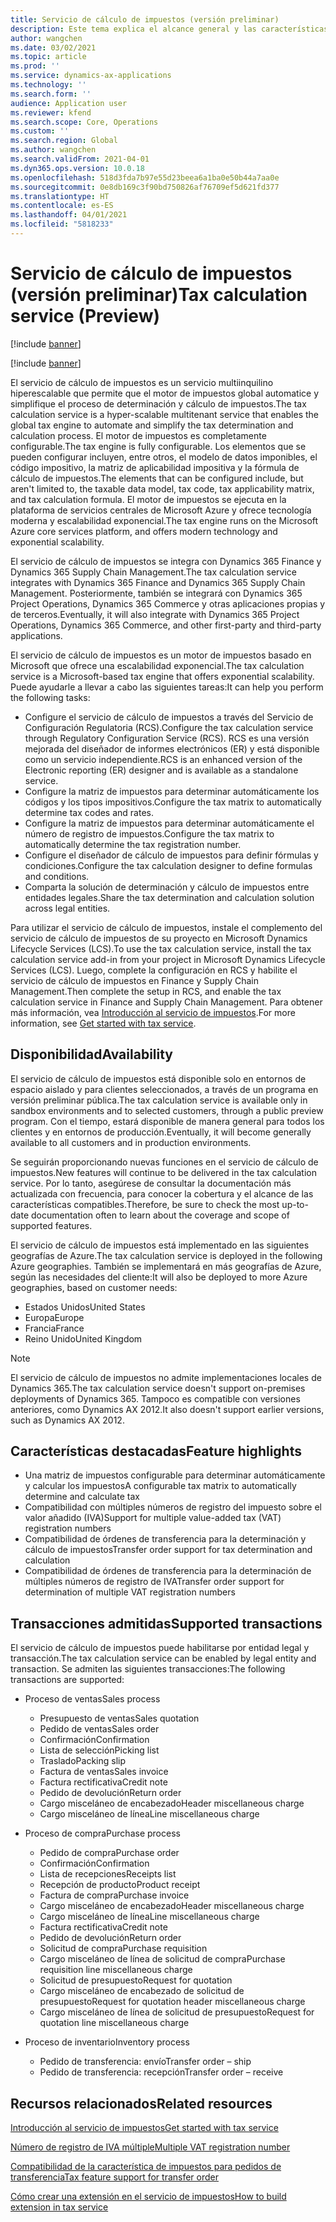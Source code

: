```yaml
---
title: Servicio de cálculo de impuestos (versión preliminar)
description: Este tema explica el alcance general y las características del servicio de cálculo de impuestos.
author: wangchen
ms.date: 03/02/2021
ms.topic: article
ms.prod: ''
ms.service: dynamics-ax-applications
ms.technology: ''
ms.search.form: ''
audience: Application user
ms.reviewer: kfend
ms.search.scope: Core, Operations
ms.custom: ''
ms.search.region: Global
ms.author: wangchen
ms.search.validFrom: 2021-04-01
ms.dyn365.ops.version: 10.0.18
ms.openlocfilehash: 518d3fda7b97e55d23beea6a1ba0e50b44a7aa0e
ms.sourcegitcommit: 0e8db169c3f90bd750826af76709ef5d621fd377
ms.translationtype: HT
ms.contentlocale: es-ES
ms.lasthandoff: 04/01/2021
ms.locfileid: "5818233"
---
```

# <a name="tax-calculation-service-preview"></a><span data-ttu-id="6371e-103">Servicio de cálculo de impuestos (versión preliminar)</span><span class="sxs-lookup"><span data-stu-id="6371e-103">Tax calculation service (Preview)</span></span>

[!include [banner](../includes/banner.md)]

[!include [banner](../includes/preview-banner.md)]

<span data-ttu-id="6371e-104">El servicio de cálculo de impuestos es un servicio multiinquilino hiperescalable que permite que el motor de impuestos global automatice y simplifique el proceso de determinación y cálculo de impuestos.</span><span class="sxs-lookup"><span data-stu-id="6371e-104">The tax calculation service is a hyper-scalable multitenant service that enables the global tax engine to automate and simplify the tax determination and calculation process.</span></span> <span data-ttu-id="6371e-105">El motor de impuestos es completamente configurable.</span><span class="sxs-lookup"><span data-stu-id="6371e-105">The tax engine is fully configurable.</span></span> <span data-ttu-id="6371e-106">Los elementos que se pueden configurar incluyen, entre otros, el modelo de datos imponibles, el código impositivo, la matriz de aplicabilidad impositiva y la fórmula de cálculo de impuestos.</span><span class="sxs-lookup"><span data-stu-id="6371e-106">The elements that can be configured include, but aren't limited to, the taxable data model, tax code, tax applicability matrix, and tax calculation formula.</span></span> <span data-ttu-id="6371e-107">El motor de impuestos se ejecuta en la plataforma de servicios centrales de Microsoft Azure y ofrece tecnología moderna y escalabilidad exponencial.</span><span class="sxs-lookup"><span data-stu-id="6371e-107">The tax engine runs on the Microsoft Azure core services platform, and offers modern technology and exponential scalability.</span></span>

<span data-ttu-id="6371e-108">El servicio de cálculo de impuestos se integra con Dynamics 365 Finance y Dynamics 365 Supply Chain Management.</span><span class="sxs-lookup"><span data-stu-id="6371e-108">The tax calculation service integrates with Dynamics 365 Finance and Dynamics 365 Supply Chain Management.</span></span> <span data-ttu-id="6371e-109">Posteriormente, también se integrará con Dynamics 365 Project Operations, Dynamics 365 Commerce y otras aplicaciones propias y de terceros.</span><span class="sxs-lookup"><span data-stu-id="6371e-109">Eventually, it will also integrate with Dynamics 365 Project Operations, Dynamics 365 Commerce, and other first-party and third-party applications.</span></span>

<span data-ttu-id="6371e-110">El servicio de cálculo de impuestos es un motor de impuestos basado en Microsoft que ofrece una escalabilidad exponencial.</span><span class="sxs-lookup"><span data-stu-id="6371e-110">The tax calculation service is a Microsoft-based tax engine that offers exponential scalability.</span></span> <span data-ttu-id="6371e-111">Puede ayudarle a llevar a cabo las siguientes tareas:</span><span class="sxs-lookup"><span data-stu-id="6371e-111">It can help you perform the following tasks:</span></span>

- <span data-ttu-id="6371e-112">Configure el servicio de cálculo de impuestos a través del Servicio de Configuración Regulatoria (RCS).</span><span class="sxs-lookup"><span data-stu-id="6371e-112">Configure the tax calculation service through Regulatory Configuration Service (RCS).</span></span> <span data-ttu-id="6371e-113">RCS es una versión mejorada del diseñador de informes electrónicos (ER) y está disponible como un servicio independiente.</span><span class="sxs-lookup"><span data-stu-id="6371e-113">RCS is an enhanced version of the Electronic reporting (ER) designer and is available as a standalone service.</span></span>
- <span data-ttu-id="6371e-114">Configure la matriz de impuestos para determinar automáticamente los códigos y los tipos impositivos.</span><span class="sxs-lookup"><span data-stu-id="6371e-114">Configure the tax matrix to automatically determine tax codes and rates.</span></span>
- <span data-ttu-id="6371e-115">Configure la matriz de impuestos para determinar automáticamente el número de registro de impuestos.</span><span class="sxs-lookup"><span data-stu-id="6371e-115">Configure the tax matrix to automatically determine the tax registration number.</span></span>
- <span data-ttu-id="6371e-116">Configure el diseñador de cálculo de impuestos para definir fórmulas y condiciones.</span><span class="sxs-lookup"><span data-stu-id="6371e-116">Configure the tax calculation designer to define formulas and conditions.</span></span>
- <span data-ttu-id="6371e-117">Comparta la solución de determinación y cálculo de impuestos entre entidades legales.</span><span class="sxs-lookup"><span data-stu-id="6371e-117">Share the tax determination and calculation solution across legal entities.</span></span>

<span data-ttu-id="6371e-118">Para utilizar el servicio de cálculo de impuestos, instale el complemento del servicio de cálculo de impuestos de su proyecto en Microsoft Dynamics Lifecycle Services (LCS).</span><span class="sxs-lookup"><span data-stu-id="6371e-118">To use the tax calculation service, install the tax calculation service add-in from your project in Microsoft Dynamics Lifecycle Services (LCS).</span></span> <span data-ttu-id="6371e-119">Luego, complete la configuración en RCS y habilite el servicio de cálculo de impuestos en Finance y Supply Chain Management.</span><span class="sxs-lookup"><span data-stu-id="6371e-119">Then complete the setup in RCS, and enable the tax calculation service in Finance and Supply Chain Management.</span></span> <span data-ttu-id="6371e-120">Para obtener más información, vea [Introducción al servicio de impuestos](https://go.microsoft.com/fwlink/?linkid=2138482).</span><span class="sxs-lookup"><span data-stu-id="6371e-120">For more information, see [Get started with tax service](https://go.microsoft.com/fwlink/?linkid=2138482).</span></span>

## <a name="availability"></a><span data-ttu-id="6371e-121">Disponibilidad</span><span class="sxs-lookup"><span data-stu-id="6371e-121">Availability</span></span>

<span data-ttu-id="6371e-122">El servicio de cálculo de impuestos está disponible solo en entornos de espacio aislado y para clientes seleccionados, a través de un programa en versión preliminar pública.</span><span class="sxs-lookup"><span data-stu-id="6371e-122">The tax calculation service is available only in sandbox environments and to selected customers, through a public preview program.</span></span> <span data-ttu-id="6371e-123">Con el tiempo, estará disponible de manera general para todos los clientes y en entornos de producción.</span><span class="sxs-lookup"><span data-stu-id="6371e-123">Eventually, it will become generally available to all customers and in production environments.</span></span>

<span data-ttu-id="6371e-124">Se seguirán proporcionando nuevas funciones en el servicio de cálculo de impuestos.</span><span class="sxs-lookup"><span data-stu-id="6371e-124">New features will continue to be delivered in the tax calculation service.</span></span> <span data-ttu-id="6371e-125">Por lo tanto, asegúrese de consultar la documentación más actualizada con frecuencia, para conocer la cobertura y el alcance de las características compatibles.</span><span class="sxs-lookup"><span data-stu-id="6371e-125">Therefore, be sure to check the most up-to-date documentation often to learn about the coverage and scope of supported features.</span></span>

<span data-ttu-id="6371e-126">El servicio de cálculo de impuestos está implementado en las siguientes geografías de Azure.</span><span class="sxs-lookup"><span data-stu-id="6371e-126">The tax calculation service is deployed in the following Azure geographies.</span></span> <span data-ttu-id="6371e-127">También se implementará en más geografías de Azure, según las necesidades del cliente:</span><span class="sxs-lookup"><span data-stu-id="6371e-127">It will also be deployed to more Azure geographies, based on customer needs:</span></span>

- <span data-ttu-id="6371e-128">Estados Unidos</span><span class="sxs-lookup"><span data-stu-id="6371e-128">United States</span></span>
- <span data-ttu-id="6371e-129">Europa</span><span class="sxs-lookup"><span data-stu-id="6371e-129">Europe</span></span>
- <span data-ttu-id="6371e-130">Francia</span><span class="sxs-lookup"><span data-stu-id="6371e-130">France</span></span>
- <span data-ttu-id="6371e-131">Reino Unido</span><span class="sxs-lookup"><span data-stu-id="6371e-131">United Kingdom</span></span>

> [!NOTE]
> <span data-ttu-id="6371e-132">El servicio de cálculo de impuestos no admite implementaciones locales de Dynamics 365.</span><span class="sxs-lookup"><span data-stu-id="6371e-132">The tax calculation service doesn't support on-premises deployments of Dynamics 365.</span></span> <span data-ttu-id="6371e-133">Tampoco es compatible con versiones anteriores, como Dynamics AX 2012.</span><span class="sxs-lookup"><span data-stu-id="6371e-133">It also doesn't support earlier versions, such as Dynamics AX 2012.</span></span>

## <a name="feature-highlights"></a><span data-ttu-id="6371e-134">Características destacadas</span><span class="sxs-lookup"><span data-stu-id="6371e-134">Feature highlights</span></span>

- <span data-ttu-id="6371e-135">Una matriz de impuestos configurable para determinar automáticamente y calcular los impuestos</span><span class="sxs-lookup"><span data-stu-id="6371e-135">A configurable tax matrix to automatically determine and calculate tax</span></span>
- <span data-ttu-id="6371e-136">Compatibilidad con múltiples números de registro del impuesto sobre el valor añadido (IVA)</span><span class="sxs-lookup"><span data-stu-id="6371e-136">Support for multiple value-added tax (VAT) registration numbers</span></span>
- <span data-ttu-id="6371e-137">Compatibilidad de órdenes de transferencia para la determinación y cálculo de impuestos</span><span class="sxs-lookup"><span data-stu-id="6371e-137">Transfer order support for tax determination and calculation</span></span>
- <span data-ttu-id="6371e-138">Compatibilidad de órdenes de transferencia para la determinación de múltiples números de registro de IVA</span><span class="sxs-lookup"><span data-stu-id="6371e-138">Transfer order support for determination of multiple VAT registration numbers</span></span>

## <a name="supported-transactions"></a><span data-ttu-id="6371e-139">Transacciones admitidas</span><span class="sxs-lookup"><span data-stu-id="6371e-139">Supported transactions</span></span>

<span data-ttu-id="6371e-140">El servicio de cálculo de impuestos puede habilitarse por entidad legal y transacción.</span><span class="sxs-lookup"><span data-stu-id="6371e-140">The tax calculation service can be enabled by legal entity and transaction.</span></span> <span data-ttu-id="6371e-141">Se admiten las siguientes transacciones:</span><span class="sxs-lookup"><span data-stu-id="6371e-141">The following transactions are supported:</span></span>

- <span data-ttu-id="6371e-142">Proceso de ventas</span><span class="sxs-lookup"><span data-stu-id="6371e-142">Sales process</span></span>

    - <span data-ttu-id="6371e-143">Presupuesto de ventas</span><span class="sxs-lookup"><span data-stu-id="6371e-143">Sales quotation</span></span>
    - <span data-ttu-id="6371e-144">Pedido de ventas</span><span class="sxs-lookup"><span data-stu-id="6371e-144">Sales order</span></span>
    - <span data-ttu-id="6371e-145">Confirmación</span><span class="sxs-lookup"><span data-stu-id="6371e-145">Confirmation</span></span>
    - <span data-ttu-id="6371e-146">Lista de selección</span><span class="sxs-lookup"><span data-stu-id="6371e-146">Picking list</span></span>
    - <span data-ttu-id="6371e-147">Traslado</span><span class="sxs-lookup"><span data-stu-id="6371e-147">Packing slip</span></span>
    - <span data-ttu-id="6371e-148">Factura de ventas</span><span class="sxs-lookup"><span data-stu-id="6371e-148">Sales invoice</span></span>
    - <span data-ttu-id="6371e-149">Factura rectificativa</span><span class="sxs-lookup"><span data-stu-id="6371e-149">Credit note</span></span>
    - <span data-ttu-id="6371e-150">Pedido de devolución</span><span class="sxs-lookup"><span data-stu-id="6371e-150">Return order</span></span>
    - <span data-ttu-id="6371e-151">Cargo misceláneo de encabezado</span><span class="sxs-lookup"><span data-stu-id="6371e-151">Header miscellaneous charge</span></span>
    - <span data-ttu-id="6371e-152">Cargo misceláneo de línea</span><span class="sxs-lookup"><span data-stu-id="6371e-152">Line miscellaneous charge</span></span>

- <span data-ttu-id="6371e-153">Proceso de compra</span><span class="sxs-lookup"><span data-stu-id="6371e-153">Purchase process</span></span>

    - <span data-ttu-id="6371e-154">Pedido de compra</span><span class="sxs-lookup"><span data-stu-id="6371e-154">Purchase order</span></span>
    - <span data-ttu-id="6371e-155">Confirmación</span><span class="sxs-lookup"><span data-stu-id="6371e-155">Confirmation</span></span>
    - <span data-ttu-id="6371e-156">Lista de recepciones</span><span class="sxs-lookup"><span data-stu-id="6371e-156">Receipts list</span></span>
    - <span data-ttu-id="6371e-157">Recepción de producto</span><span class="sxs-lookup"><span data-stu-id="6371e-157">Product receipt</span></span>
    - <span data-ttu-id="6371e-158">Factura de compra</span><span class="sxs-lookup"><span data-stu-id="6371e-158">Purchase invoice</span></span>
    - <span data-ttu-id="6371e-159">Cargo misceláneo de encabezado</span><span class="sxs-lookup"><span data-stu-id="6371e-159">Header miscellaneous charge</span></span>
    - <span data-ttu-id="6371e-160">Cargo misceláneo de línea</span><span class="sxs-lookup"><span data-stu-id="6371e-160">Line miscellaneous charge</span></span>
    - <span data-ttu-id="6371e-161">Factura rectificativa</span><span class="sxs-lookup"><span data-stu-id="6371e-161">Credit note</span></span>
    - <span data-ttu-id="6371e-162">Pedido de devolución</span><span class="sxs-lookup"><span data-stu-id="6371e-162">Return order</span></span>
    - <span data-ttu-id="6371e-163">Solicitud de compra</span><span class="sxs-lookup"><span data-stu-id="6371e-163">Purchase requisition</span></span>
    - <span data-ttu-id="6371e-164">Cargo misceláneo de línea de solicitud de compra</span><span class="sxs-lookup"><span data-stu-id="6371e-164">Purchase requisition line miscellaneous charge</span></span>
    - <span data-ttu-id="6371e-165">Solicitud de presupuesto</span><span class="sxs-lookup"><span data-stu-id="6371e-165">Request for quotation</span></span>
    - <span data-ttu-id="6371e-166">Cargo misceláneo de encabezado de solicitud de presupuesto</span><span class="sxs-lookup"><span data-stu-id="6371e-166">Request for quotation header miscellaneous charge</span></span>
    - <span data-ttu-id="6371e-167">Cargo misceláneo de línea de solicitud de presupuesto</span><span class="sxs-lookup"><span data-stu-id="6371e-167">Request for quotation line miscellaneous charge</span></span>

- <span data-ttu-id="6371e-168">Proceso de inventario</span><span class="sxs-lookup"><span data-stu-id="6371e-168">Inventory process</span></span>

    - <span data-ttu-id="6371e-169">Pedido de transferencia: envío</span><span class="sxs-lookup"><span data-stu-id="6371e-169">Transfer order – ship</span></span>
    - <span data-ttu-id="6371e-170">Pedido de transferencia: recepción</span><span class="sxs-lookup"><span data-stu-id="6371e-170">Transfer order – receive</span></span>

## <a name="related-resources"></a><span data-ttu-id="6371e-171">Recursos relacionados</span><span class="sxs-lookup"><span data-stu-id="6371e-171">Related resources</span></span>

[<span data-ttu-id="6371e-172">Introducción al servicio de impuestos</span><span class="sxs-lookup"><span data-stu-id="6371e-172">Get started with tax service</span></span>](https://go.microsoft.com/fwlink/?linkid=2138482)

[<span data-ttu-id="6371e-173">Número de registro de IVA múltiple</span><span class="sxs-lookup"><span data-stu-id="6371e-173">Multiple VAT registration number</span></span>](https://go.microsoft.com/fwlink/?linkid=2153387)

[<span data-ttu-id="6371e-174">Compatibilidad de la característica de impuestos para pedidos de transferencia</span><span class="sxs-lookup"><span data-stu-id="6371e-174">Tax feature support for transfer order</span></span>](https://go.microsoft.com/fwlink/?linkid=2153388)

[<span data-ttu-id="6371e-175">Cómo crear una extensión en el servicio de impuestos</span><span class="sxs-lookup"><span data-stu-id="6371e-175">How to build extension in tax service</span></span>](https://go.microsoft.com/fwlink/?linkid=2138483)
